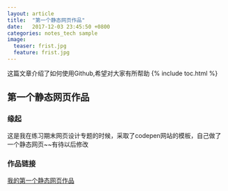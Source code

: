 ```yaml
---
layout: article
title:  "第一个静态网页作品"
date:   2017-12-03 23:45:50 +0800
categories: notes_tech sample
image:
  teaser: frist.jpg
  feature: frist.jpg
---
```

这篇文章介绍了如何使用Github,希望对大家有所帮助
{% include toc.html %}


## 第一个静态网页作品
### 缘起
这是我在练习期末网页设计专题的时候，采取了codepen网站的模板，自己做了一个静态网页~~有待以后修改
### 作品链接
[我的第一个静态网页作品](https://chenweishan.github.io/sample/zuopin/index.html)